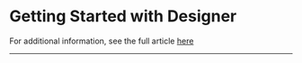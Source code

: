 # Getting Started with Designer

For additional information, see the full article [here](https://support.optisigns.com/hc/en-us/articles/42087942047379)

---
